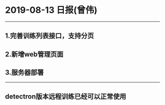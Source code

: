 # 2019-08-13 日报(曾伟)
---
## 1.完善训练列表接口，支持分页
## 2.新增web管理页面
## 3.服务器部署
---
## detectron版本远程训练已经可以正常使用
